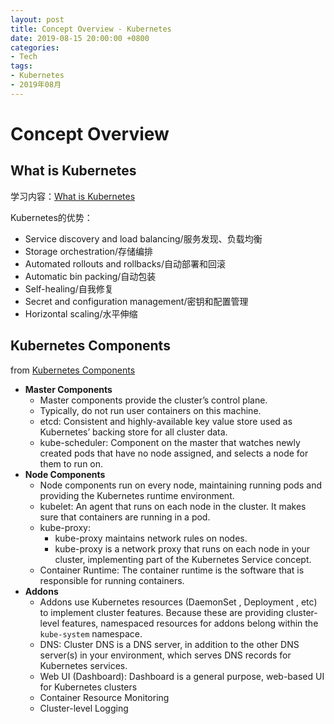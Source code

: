 ```yaml
---
layout: post
title: Concept Overview - Kubernetes
date: 2019-08-15 20:00:00 +0800
categories:
- Tech
tags:
- Kubernetes
- 2019年08月
---
```




# Concept Overview

## What is Kubernetes

学习内容：[What is Kubernetes](https://kubernetes.io/docs/concepts/overview/what-is-kubernetes/)

Kubernetes的优势：

- Service discovery and load balancing/服务发现、负载均衡
- Storage orchestration/存储编排
- Automated rollouts and rollbacks/自动部署和回滚
- Automatic bin packing/自动包装
- Self-healing/自我修复
- Secret and configuration management/密钥和配置管理
- Horizontal scaling/水平伸缩

## Kubernetes Components

from [Kubernetes Components](https://kubernetes.io/docs/concepts/overview/components/)

- **Master Components**
	- Master components provide the cluster’s control plane.
	- Typically, do not run user containers on this machine.
	- etcd: Consistent and highly-available key value store used as Kubernetes’ backing store for all cluster data.
	- kube-scheduler: Component on the master that watches newly created pods that have no node assigned, and selects a node for them to run on.
- **Node Components**
	- Node components run on every node, maintaining running pods and providing the Kubernetes runtime environment.
	- kubelet: An agent that runs on each node in the cluster. It makes sure that containers are running in a pod.
	- kube-proxy: 
		- kube-proxy maintains network rules on nodes. 
		- kube-proxy is a network proxy that runs on each node in your cluster, implementing part of the Kubernetes Service concept.
	- Container Runtime: The container runtime is the software that is responsible for running containers.
- **Addons**
	- Addons use Kubernetes resources (DaemonSet , Deployment , etc) to implement cluster features. Because these are providing cluster-level features, namespaced resources for addons belong within the `kube-system` namespace.
	- DNS: Cluster DNS is a DNS server, in addition to the other DNS server(s) in your environment, which serves DNS records for Kubernetes services.
	- Web UI (Dashboard): Dashboard is a general purpose, web-based UI for Kubernetes clusters
	- Container Resource Monitoring
	- Cluster-level Logging


